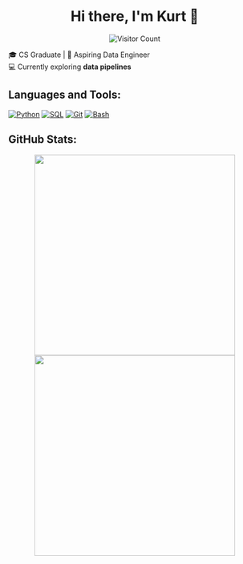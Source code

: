 <h1 align="center">Hi there, I'm Kurt 👋</h1>

<div align="center">
  
  ![Visitor Count](https://komarev.com/ghpvc/?username=ZeroPlaya&style=flat-square)

</div>



🎓 CS Graduate | 🚀 Aspiring Data Engineer  
💻 Currently exploring **data pipelines**

## Languages and Tools:

[![Python](https://img.shields.io/badge/Python-3776AB?style=for-the-badge&logo=python&logoColor=white)](https://www.python.org/)
[![SQL](https://img.shields.io/badge/SQL-4479A1?style=for-the-badge&logo=postgresql&logoColor=white)](https://www.postgresql.org/)
[![Git](https://img.shields.io/badge/Git-F05032?style=for-the-badge&logo=git&logoColor=white)](https://git-scm.com/)
[![Bash](https://img.shields.io/badge/Bash-4EAA25?style=for-the-badge&logo=gnubash&logoColor=white)](https://www.gnu.org/software/bash/)

## GitHub Stats:

<p align="center">
  <img src="https://github-readme-stats.vercel.app/api?username=ZeroPlaya&show_icons=true&theme=merko&hide_border=true&bg_color=00000000" width="400" />
  <img src="https://streak-stats.demolab.com?user=ZeroPlaya&theme=merko&hide_border=true&background=00000000" width="400" />
</p>
